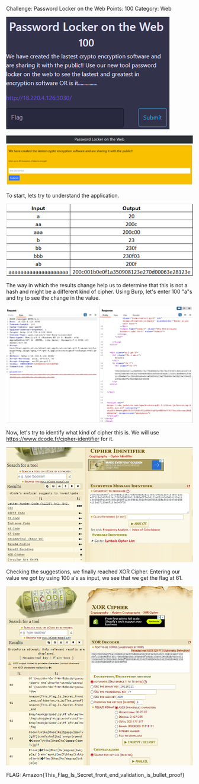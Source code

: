 Challenge: Password Locker on the Web
Points: 100
Category: Web

![Alt text](screenshots/passwordlocker1.png)

![Alt text](screenshots/passwordlocker2.png)

To start, lets try to understand the application.

![Alt text](screenshots/passwordlocker3.png)

The way in which the results change help us to determine that this is not a hash and might be a different kind of cipher. Using Burp, let's enter 100 "a"s and try to see the change in the value.

![Alt text](screenshots/passwordlocker4.png)

Now, let's try to identify what kind of cipher this is. We will use https://www.dcode.fr/cipher-identifier for it.

![Alt text](screenshots/passwordlocker5.png)

Checking the suggestions, we finally reached XOR Cipher. Entering our value we got by using 100 a's as input, we see that we get the flag at 61.

![Alt text](screenshots/passwordlocker6.png)

FLAG: Amazon{This_Flag_Is_Secret_front_end_validation_is_bullet_proof}